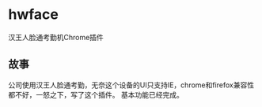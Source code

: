 # hwface
汉王人脸通考勤机Chrome插件

## 故事
公司使用汉王人脸通考勤，无奈这个设备的UI只支持IE，chrome和firefox兼容性都不好，一怒之下，写了这个插件。
基本功能已经完成。
